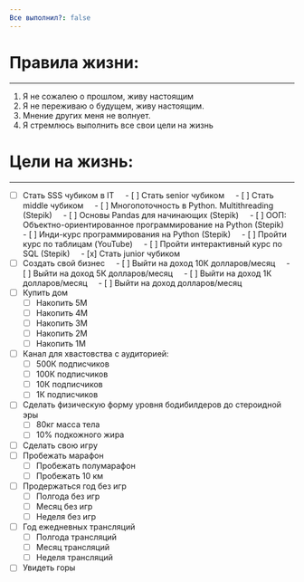 ```yaml
---
Все выполнил?: false
---
```

# Правила жизни:  
****
1. Я не сожалею о прошлом, живу настоящим
2. Я не переживаю о будущем, живу настоящим.
3. Мнение других меня не волнует.
4. Я стремлюсь выполнить все свои цели на жизнь
# Цели на жизнь: 
---
- [ ] Стать SSS чубиком в IT
    - [ ] Стать senior чубиком
    - [ ] Стать middle чубиком
	    - [ ] Многопоточность в Python. Multithreading (Stepik)
	    - [ ] Основы Pandas для начинающих (Stepik)
	    - [ ] ООП: Объектно-ориентированное программирование на Python (Stepik)
	    - [ ] Инди-курс программирования на Python (Stepik)
	    - [ ] Пройти курс по таблицам (YouTube)
	    - [ ] Пройти интерактивный курс по SQL (Stepik)
    - [x] Стать junior чубиком
- [ ] Создать свой бизнес
    - [ ] Выйти на доход 10К долларов/месяц
    - [ ] Выйти на доход 5К долларов/месяц
    - [ ] Выйти на доход 1К долларов/месяц
    - [ ] Выйти на доход  долларов/месяц
- [ ] Купить дом
	- [ ] Накопить 5М
	- [ ] Накопить 4М
	- [ ] Накопить 3М
	- [ ] Накопить 2М
	- [ ] Накопить 1М
- [ ] Канал для хвастовства с аудиторией:
	- [ ] 500К подписчиков
	- [ ] 100К подписчиков
	- [ ] 10К подписчиков
	- [ ] 1К подписчиков
- [ ] Сделать физическую форму уровня бодибилдеров до стероидной эры
	- [ ] 80кг масса тела
	- [ ] 10% подкожного жира
- [ ] Сделать свою игру
- [ ] Пробежать марафон
	- [ ] Пробежать полумарафон
	- [ ] Пробежать 10 км
- [ ] Продержаться год без игр
	- [ ] Полгода без игр
	- [ ] Месяц без игр
	- [ ] Неделя без игр
- [ ] Год ежедневных трансляций
	- [ ] Полгода трансляций
	- [ ] Месяц трансляций
	- [ ] Неделя трансляций
- [ ] Увидеть горы
